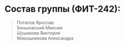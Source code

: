 # Состав группы (ФИТ-242):
>Потапов Ярослав  
>Беньковский Максим  
>Шушакова Виктория  
>Мирошникова Александра
